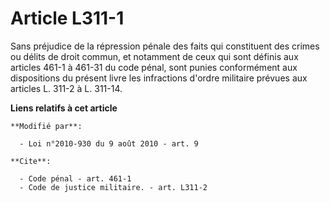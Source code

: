 # Article L311-1

Sans préjudice de la répression pénale des faits qui constituent des crimes ou délits de droit commun, et notamment de ceux
qui sont définis aux articles 461-1 à 461-31 du code pénal, sont punies conformément aux dispositions du présent livre les
infractions d'ordre militaire prévues aux articles L. 311-2 à L. 311-14.

**Liens relatifs à cet article**

	**Modifié par**:

	  - Loi n°2010-930 du 9 août 2010 - art. 9

	**Cite**:

	  - Code pénal - art. 461-1
	  - Code de justice militaire. - art. L311-2
